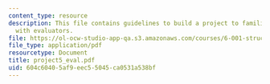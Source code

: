 ```yaml
---
content_type: resource
description: This file contains guidelines to build a project to familiarize students
  with evaluators.
file: https://ol-ocw-studio-app-qa.s3.amazonaws.com/courses/6-001-structure-and-interpretation-of-computer-programs-spring-2005/604c60405af9eec55045ca0531a538bf_project5_eval.pdf
file_type: application/pdf
resourcetype: Document
title: project5_eval.pdf
uid: 604c6040-5af9-eec5-5045-ca0531a538bf
---
```

